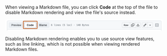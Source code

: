 When viewing a Markdown file, you can click **Code** at the top of the file to disable Markdown rendering and view the file's source instead.

  ![Screenshot of a Markdown file in a repository showing options for interacting with the file. A button, labeled "Code", is outlined in dark orange.](/assets/images/help/writing/display-markdown-as-source-global-nav-update.png)

Disabling Markdown rendering enables you to use source view features, such as line linking, which is not possible when viewing rendered Markdown files.
